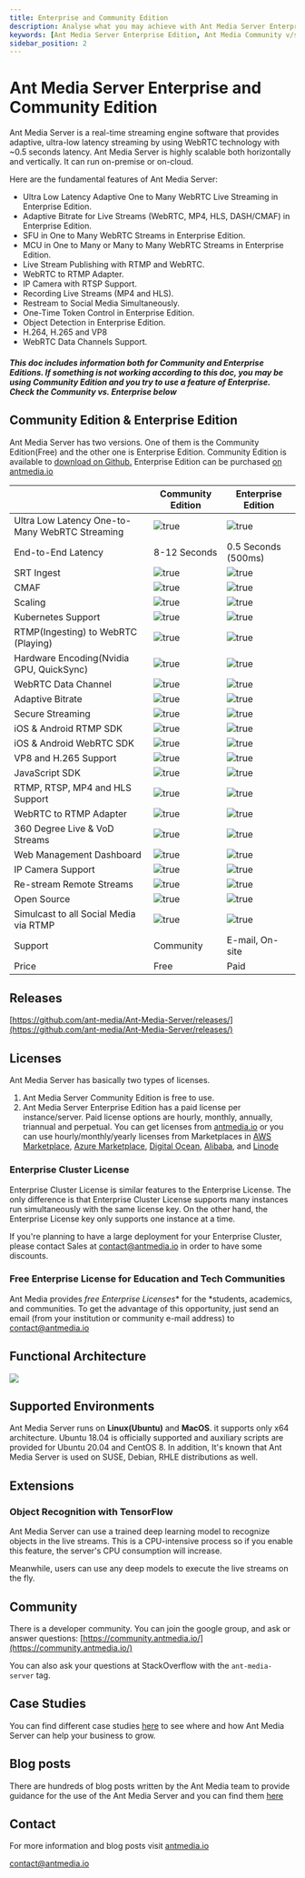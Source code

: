 ```yaml
---
title: Enterprise and Community Edition
description: Analyse what you may achieve with Ant Media Server Enterprise Edition.
keywords: [Ant Media Server Enterprise Edition, Ant Media Community v/s Enterprise edition, Ant Media Server Documentation, Ant Media Server Tutorials]
sidebar_position: 2
---
```


# Ant Media Server Enterprise and Community Edition

Ant Media Server is a real-time streaming engine software that provides adaptive, ultra-low latency streaming by using WebRTC technology with ~0.5 seconds latency. Ant Media Server is highly scalable both horizontally and vertically. It can run on-premise or on-cloud.

Here are the fundamental features of Ant Media Server:

*   Ultra Low Latency Adaptive One to Many WebRTC Live Streaming in Enterprise Edition.
*   Adaptive Bitrate for Live Streams (WebRTC, MP4, HLS, DASH/CMAF) in Enterprise Edition.
*   SFU in One to Many WebRTC Streams in Enterprise Edition.
*   MCU in One to Many or Many to Many WebRTC Streams in Enterprise Edition.
*   Live Stream Publishing with RTMP and WebRTC.
*   WebRTC to RTMP Adapter.
*   IP Camera with RTSP Support.
*   Recording Live Streams (MP4 and HLS).
*   Restream to Social Media Simultaneously.
*   One-Time Token Control in Enterprise Edition.
*   Object Detection in Enterprise Edition.
*   H.264, H.265 and VP8
*   WebRTC Data Channels Support.

#### _This doc includes information both for Community and Enterprise Editions. If something is not working according to this doc, you may be using Community Edition and you try to use a feature of Enterprise. Check the Community vs. Enterprise below_

## Community Edition & Enterprise Edition

Ant Media Server has two versions. One of them is the Community Edition(Free) and the other one is Enterprise Edition. Community Edition is available to [download on Github.](https://github.com/ant-media/Ant-Media-Server) Enterprise Edition can be purchased [on antmedia.io](https://antmedia.io/)


|                                            | **Community Edition** | **Enterprise Edition**  |
| ------------------------------------------------- | ----------------- | ------------------- |
| Ultra Low Latency One-to-Many WebRTC Streaming | ![true](@site/static/img/cross.png)              |![true](@site/static/img/tick.png)                      |
| End-to-End Latency                                | 8-12 Seconds      | 0.5 Seconds (500ms) |
| SRT Ingest                                        | ![true](@site/static/img/cross.png)                  | ![true](@site/static/img/tick.png)                     |
| CMAF                                              | ![true](@site/static/img/cross.png)                  | ![true](@site/static/img/tick.png)                     |
| Scaling                                           | ![true](@site/static/img/cross.png)                  | ![true](@site/static/img/tick.png)                     |
| Kubernetes Support                                | ![true](@site/static/img/cross.png)                  | ![true](@site/static/img/tick.png)                     |
| RTMP(Ingesting) to WebRTC (Playing)               |  ![true](@site/static/img/cross.png)                 | ![true](@site/static/img/tick.png)                     |
| Hardware Encoding(Nvidia GPU, QuickSync)          | ![true](@site/static/img/cross.png)                  | ![true](@site/static/img/tick.png)                     |
| WebRTC Data Channel                               |![true](@site/static/img/cross.png)                   | ![true](@site/static/img/tick.png)                     |
| Adaptive Bitrate                                  |![true](@site/static/img/cross.png)                   | ![true](@site/static/img/tick.png)                     |
| Secure Streaming                                  |![true](@site/static/img/cross.png)                 |   ![true](@site/static/img/tick.png)                   |
| iOS & Android RTMP SDK                            |![true](@site/static/img/tick.png)                    | ![true](@site/static/img/tick.png)                     |
| iOS & Android WebRTC SDK                          |![true](@site/static/img/cross.png)                   |  ![true](@site/static/img/tick.png)                    |
| VP8 and H.265 Support                             | ![true](@site/static/img/cross.png)                  |   ![true](@site/static/img/tick.png)                   |
| JavaScript SDK                                    |![true](@site/static/img/tick.png)                   |  ![true](@site/static/img/tick.png)                    |
| RTMP, RTSP, MP4 and HLS Support                   |![true](@site/static/img/tick.png)                    |  ![true](@site/static/img/tick.png)                    |
| WebRTC to RTMP Adapter                            |![true](@site/static/img/tick.png)                    |  ![true](@site/static/img/tick.png)                    |
| 360 Degree Live & VoD Streams                     | ![true](@site/static/img/tick.png)                   |  ![true](@site/static/img/tick.png)                    |
| Web Management Dashboard                          | ![true](@site/static/img/tick.png)                   |  ![true](@site/static/img/tick.png)                    |
| IP Camera Support                                 | ![true](@site/static/img/tick.png)                   |  ![true](@site/static/img/tick.png)                    |
| Re-stream Remote Streams                          | ![true](@site/static/img/tick.png)                   | ![true](@site/static/img/tick.png)                     |
| Open Source                                       | ![true](@site/static/img/tick.png)                   | ![true](@site/static/img/tick.png)                     |
| Simulcast to all Social Media via RTMP            | ![true](@site/static/img/tick.png)                   | ![true](@site/static/img/tick.png)                     |
| Support                                           | Community         | E-mail, On-site     |
| Price                                             | Free              | Paid                |

## Releases

[https://github.com/ant-media/Ant-Media-Server/releases/](https://github.com/ant-media/Ant-Media-Server/releases/)

## Licenses

Ant Media Server has basically two types of licenses.

1.  Ant Media Server Community Edition is free to use.
2.  Ant Media Server Enterprise Edition has a paid license per instance/server. Paid license options are hourly, monthly, annually, triannual and perpetual. You can get licenses from [antmedia.io](https://antmedia.io/) or you can use hourly/monthly/yearly licenses from Marketplaces in [AWS Marketplace](https://aws.amazon.com/marketplace/search/results?x=0&y=0&searchTerms=Ant+Media+Server&page=1&ref_=nav_search_box), [Azure Marketplace](https://azuremarketplace.microsoft.com/en-us/marketplace/apps/antmedia.ant_media_server_enterprise?tab=Overview), [Digital Ocean](https://marketplace.digitalocean.com/apps/ant-media-server-enterprise-edition), [Alibaba](https://marketplace.alibabacloud.com/products/56712002/Ant_Media_Server_Enterprise_2_2_1-sgcmjj00025347.html), and [Linode](https://www.linode.com/marketplace/apps/ant-media/ant-media-community-edition/)

### Enterprise Cluster License

Enterprise Cluster License is similar features to the Enterprise License. The only difference is that Enterprise Cluster License supports many instances run simultaneously with the same license key. On the other hand, the Enterprise License key only supports one instance at a time.

If you're planning to have a large deployment for your Enterprise Cluster, please contact Sales at [contact@antmedia.io](mailto:contact@antmedia.io) in order to have some discounts.

### Free Enterprise License for Education and Tech Communities

Ant Media provides _free Enterprise Licenses_\* for the \*students, academics, and communities. To get the advantage of this opportunity, just send an email (from your institution or community e-mail address) to [contact@antmedia.io](mailto:contact@antmedia.io)

## Functional Architecture

![](@site/static/img/Simple_Architecture.png)

## Supported Environments

Ant Media Server runs on **Linux(Ubuntu)** and **MacOS**. it supports only x64 architecture. Ubuntu 18.04 is officially supported and auxiliary scripts are provided for Ubuntu 20.04 and CentOS 8. In addition, It's known that Ant Media Server is used on SUSE, Debian, RHLE distributions as well.

## Extensions

### Object Recognition with TensorFlow

Ant Media Server can use a trained deep learning model to recognize objects in the live streams. This is a CPU-intensive process so if you enable this feature, the server's CPU consumption will increase.

Meanwhile, users can use any deep models to execute the live streams on the fly.

## Community

There is a developer community. You can join the google group, and ask or answer questions: [https://community.antmedia.io/](https://community.antmedia.io/)

You can also ask your questions at StackOverflow with the ```ant-media-server``` tag.

## Case Studies

You can find different case studies [here](https://antmedia.io/case-studies/) to see where and how Ant Media Server can help your business to grow.

## Blog posts

There are hundreds of blog posts written by the Ant Media team to provide guidance for the use of the Ant Media Server and you can find them [here](https://antmedia.io/blog/)

## Contact

For more information and blog posts visit [antmedia.io](https://antmedia.io/)

[contact@antmedia.io](mailto:contact@antmedia.io)
